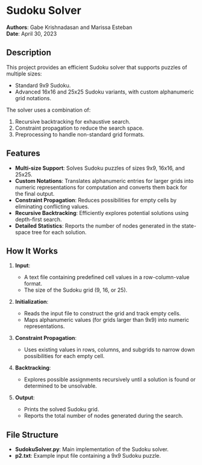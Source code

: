 # Sudoku Solver

**Authors**: Gabe Krishnadasan and Marissa Esteban  
**Date**: April 30, 2023  

## Description

This project provides an efficient Sudoku solver that supports puzzles of multiple sizes:
- Standard 9x9 Sudoku.
- Advanced 16x16 and 25x25 Sudoku variants, with custom alphanumeric grid notations.

The solver uses a combination of:
1. Recursive backtracking for exhaustive search.
2. Constraint propagation to reduce the search space.
3. Preprocessing to handle non-standard grid formats.

## Features

- **Multi-size Support**: Solves Sudoku puzzles of sizes 9x9, 16x16, and 25x25.
- **Custom Notations**: Translates alphanumeric entries for larger grids into numeric representations for computation and converts them back for the final output.
- **Constraint Propagation**: Reduces possibilities for empty cells by eliminating conflicting values.
- **Recursive Backtracking**: Efficiently explores potential solutions using depth-first search.
- **Detailed Statistics**: Reports the number of nodes generated in the state-space tree for each solution.

## How It Works

1. **Input**: 
   - A text file containing predefined cell values in a row-column-value format.
   - The size of the Sudoku grid (9, 16, or 25).

2. **Initialization**:
   - Reads the input file to construct the grid and track empty cells.
   - Maps alphanumeric values (for grids larger than 9x9) into numeric representations.

3. **Constraint Propagation**:
   - Uses existing values in rows, columns, and subgrids to narrow down possibilities for each empty cell.

4. **Backtracking**:
   - Explores possible assignments recursively until a solution is found or determined to be unsolvable.

5. **Output**:
   - Prints the solved Sudoku grid.
   - Reports the total number of nodes generated during the search.

## File Structure

- **SudokuSolver.py**: Main implementation of the Sudoku solver.
- **p2.txt**: Example input file containing a 9x9 Sudoku puzzle.
